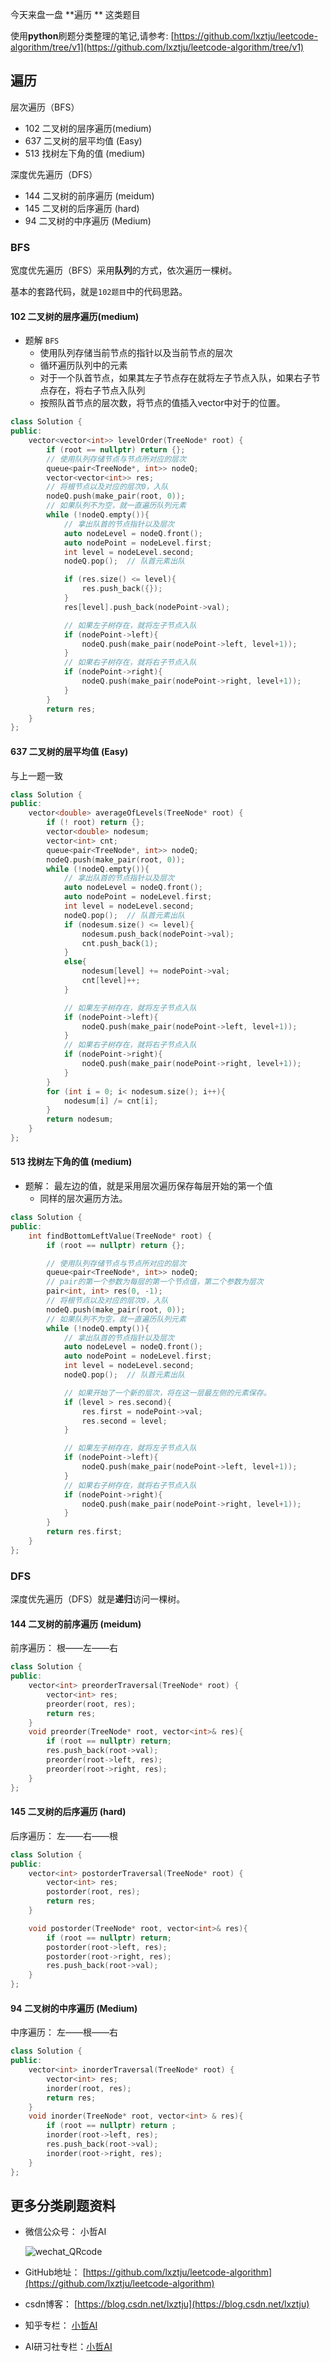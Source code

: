 ﻿今天来盘一盘 **遍历 ** 这类题目



使用**python**刷题分类整理的笔记,请参考:  [https://github.com/lxztju/leetcode-algorithm/tree/v1](https://github.com/lxztju/leetcode-algorithm/tree/v1)


## 遍历
层次遍历（BFS）
* 102 二叉树的层序遍历(medium)
* 637 	二叉树的层平均值   (Easy)
* 513 找树左下角的值   (medium)


深度优先遍历（DFS）
* 144 二叉树的前序遍历   (meidum)
* 145 	二叉树的后序遍历   (hard)
* 94 二叉树的中序遍历  (Medium)


### BFS
宽度优先遍历（BFS）采用**队列**的方式，依次遍历一棵树。

基本的套路代码，就是`102题目`中的代码思路。

#### 102 二叉树的层序遍历(medium)

* 题解   `BFS`
	* 使用队列存储当前节点的指针以及当前节点的层次
	* 循环遍历队列中的元素
	* 对于一个队首节点，如果其左子节点存在就将左子节点入队，如果右子节点存在，将右子节点入队列
	* 按照队首节点的层次数，将节点的值插入vector中对于的位置。

```c++
class Solution {
public:
    vector<vector<int>> levelOrder(TreeNode* root) {
        if (root == nullptr) return {};
        // 使用队列存储节点与节点所对应的层次
        queue<pair<TreeNode*, int>> nodeQ;
        vector<vector<int>> res;
        // 将根节点以及对应的层次0，入队
        nodeQ.push(make_pair(root, 0));
        // 如果队列不为空，就一直遍历队列元素
        while (!nodeQ.empty()){
            // 拿出队首的节点指针以及层次
            auto nodeLevel = nodeQ.front();
            auto nodePoint = nodeLevel.first;
            int level = nodeLevel.second;
            nodeQ.pop();  // 队首元素出队

            if (res.size() <= level){
                res.push_back({});
            }
            res[level].push_back(nodePoint->val);

            // 如果左子树存在，就将左子节点入队
            if (nodePoint->left){
                nodeQ.push(make_pair(nodePoint->left, level+1));
            }
            // 如果右子树存在，就将右子节点入队
            if (nodePoint->right){
                nodeQ.push(make_pair(nodePoint->right, level+1));
            }
        }
        return res;  
    }
};
```

#### 637 	二叉树的层平均值   (Easy)
与上一题一致

```c++
class Solution {
public:
    vector<double> averageOfLevels(TreeNode* root) {
        if (! root) return {};
        vector<double> nodesum;
        vector<int> cnt;
        queue<pair<TreeNode*, int>> nodeQ;
        nodeQ.push(make_pair(root, 0)); 
        while (!nodeQ.empty()){
            // 拿出队首的节点指针以及层次
            auto nodeLevel = nodeQ.front();
            auto nodePoint = nodeLevel.first;
            int level = nodeLevel.second;
            nodeQ.pop();  // 队首元素出队
            if (nodesum.size() <= level){
                nodesum.push_back(nodePoint->val);
                cnt.push_back(1);
            }
            else{
                nodesum[level] += nodePoint->val;
                cnt[level]++;
            }

            // 如果左子树存在，就将左子节点入队
            if (nodePoint->left){
                nodeQ.push(make_pair(nodePoint->left, level+1));
            }
            // 如果右子树存在，就将右子节点入队
            if (nodePoint->right){
                nodeQ.push(make_pair(nodePoint->right, level+1));
            }
        }
        for (int i = 0; i< nodesum.size(); i++){
            nodesum[i] /= cnt[i];
        }
        return nodesum;
    }
};
```



#### 513 找树左下角的值   (medium)
* 题解： 最左边的值，就是采用层次遍历保存每层开始的第一个值
	* 同样的层次遍历方法。


```c++
class Solution {
public:
    int findBottomLeftValue(TreeNode* root) {
        if (root == nullptr) return {};

        // 使用队列存储节点与节点所对应的层次
        queue<pair<TreeNode*, int>> nodeQ;
        // pair的第一个参数为每层的第一个节点值，第二个参数为层次
        pair<int, int> res(0, -1);
        // 将根节点以及对应的层次0，入队
        nodeQ.push(make_pair(root, 0));
        // 如果队列不为空，就一直遍历队列元素
        while (!nodeQ.empty()){
            // 拿出队首的节点指针以及层次
            auto nodeLevel = nodeQ.front();
            auto nodePoint = nodeLevel.first;
            int level = nodeLevel.second;
            nodeQ.pop();  // 队首元素出队

            // 如果开始了一个新的层次，将在这一层最左侧的元素保存。
            if (level > res.second){
                res.first = nodePoint->val;
                res.second = level;
            }

            // 如果左子树存在，就将左子节点入队
            if (nodePoint->left){
                nodeQ.push(make_pair(nodePoint->left, level+1));
            }
            // 如果右子树存在，就将右子节点入队
            if (nodePoint->right){
                nodeQ.push(make_pair(nodePoint->right, level+1));
            }
        }
        return res.first;  
    }
};
```




### DFS
深度优先遍历（DFS）就是**递归**访问一棵树。

#### 144 二叉树的前序遍历 (meidum)
前序遍历： 根——左——右

```c++
class Solution {
public:
    vector<int> preorderTraversal(TreeNode* root) {
        vector<int> res;
        preorder(root, res);
        return res;
    }
    void preorder(TreeNode* root, vector<int>& res){
        if (root == nullptr) return;
        res.push_back(root->val);
        preorder(root->left, res);
        preorder(root->right, res);
    }
};

```


#### 145 二叉树的后序遍历  (hard)
后序遍历： 左——右——根

```c++
class Solution {
public:
    vector<int> postorderTraversal(TreeNode* root) {
        vector<int> res;
        postorder(root, res);
        return res;
    }

    void postorder(TreeNode* root, vector<int>& res){
        if (root == nullptr) return;
        postorder(root->left, res);
        postorder(root->right, res);
        res.push_back(root->val);
    }
};
```
#### 94 二叉树的中序遍历  (Medium)

中序遍历： 左——根——右

```c++
class Solution {
public:
    vector<int> inorderTraversal(TreeNode* root) {
        vector<int> res;
        inorder(root, res);
        return res;
    }
    void inorder(TreeNode* root, vector<int> & res){
        if (root == nullptr) return ;
        inorder(root->left, res);
        res.push_back(root->val);
        inorder(root->right, res);
    }
};
```


## 更多分类刷题资料

* 微信公众号： 小哲AI

  ![wechat_QRcode](https://img-blog.csdnimg.cn/20210104185413204.jpg)

* GitHub地址： [https://github.com/lxztju/leetcode-algorithm](https://github.com/lxztju/leetcode-algorithm)
* csdn博客： [https://blog.csdn.net/lxztju](https://blog.csdn.net/lxztju)
* 知乎专栏： [小哲AI](https://www.zhihu.com/column/c_1101089619118026752)
* AI研习社专栏：[小哲AI](https://www.yanxishe.com/column/109)


